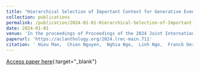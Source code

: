 ```yaml
---
title: "Hierarchical Selection of Important Context for Generative Event Causality Identification with Optimal Transports"
collection: publications
permalink: /publication/2024-01-01-Hierarchical-Selection-of-Important-Context-for-Generative-Event-Causality-Identification-with-Optimal-Transports
date: 2024-01-01
venue: 'In the proceedings of Proceedings of the 2024 Joint International Conference on Computational Linguistics, Language Resources and Evaluation (LREC-COLING 2024)'
paperurl: 'https://aclanthology.org/2024.lrec-main.711'
citation: ' Hieu Man,  Chien Nguyen,  Nghia Ngo,  Linh Ngo,  Franck Dernoncourt,  Thien Nguyen, &quot;Hierarchical Selection of Important Context for Generative Event Causality Identification with Optimal Transports.&quot; In the proceedings of Proceedings of the 2024 Joint International Conference on Computational Linguistics, Language Resources and Evaluation (LREC-COLING 2024), 2024.'
---
```

[Access paper here](https://aclanthology.org/2024.lrec-main.711){:target="_blank"}
